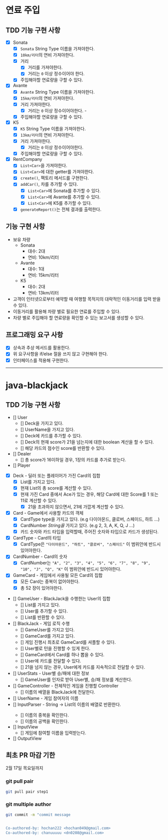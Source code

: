 # 연료 주입

## TDD 기능 구현 사항

- [x] Sonata
  - [x] `Sonata` String Type 이름을 가져야한다.
  - [x] `10km/리터`의 연비 가져야한다.
  - [x] 거리
    - [x] 거리를 가져야한다.
    - [x] 거리는 `0` 이상 정수이어야 한다.  
  - [x] 주입해야할 연료량을 구할 수 있다.
- [x] Avante
  - [x] `Avante` String Type 이름을 가져야한다.
  - [x] `15km/리터`의 연비 가져야한다.
  - [x] 거리 가져야한다.
    - [x] 거리는 `0` 이상 정수이어야한다.  - 
  - [x] 주입해야할 연료량을 구할 수 있다.
- [x] K5
  - [x] `K5` String Type 이름을 가져야한다.
  - [x] `13km/리터`의 연비 가져야한다.
  - [x] 거리 가져야한다.
    - [x] 거리는 `0` 이상 정수이어야한다.  
  - [x] 주입해야할 연료량을 구할 수 있다.
- [x] RentCompany
  - [x] `List<Car>`을 가져야한다.
  - [x] `List<Car>`에 대한 getter를 가져야한다.
  - [x] `create()`, 팩토리 메서드를 구현한다.
  - [x] `addCar()`, 차를 추가할 수 있다.
    - [x] `List<Car>`에 Sonata를 추가할 수 있다.
    - [x] `List<Car>`에 Avante를 추가할 수 있다.
    - [x] `List<Car>`에 K5를 추가할 수 있다.
  - [x] `generateReport()`는 전체 결과를 출력한다.
  
## 기능 구현 사항

- 보유 차량
  - Sonata 
    - 대수: 2대
    - 연비: 10km/리터 
  - Avante 
    - 대수: 1대
    - 연비: 15km/리터
  - K5 
    - 대수: 2대
    - 연비: 13km/리터
- 고객이 인터넷으로부터 예약할 때 여행할 목적지의 대략적인 이동거리를 입력 받을 수 있다.
- 이동거리를 활용해 차량 별로 필요한 연료를 주입할 수 있다.
- 차량 별로 주입해야 할 연료량을 확인할 수 있는 보고서를 생성할 수 있다.

## 프로그래밍 요구 사항

- [x] 상속과 추상 메서드를 활용한다.
- [x] 위 요구사항을 if/else 절을 쓰지 않고 구현해야 한다.
- [x] 인터페이스를 적용해 구현한다.

---

# java-blackjack

## TDD 기능 구현 사항

- [] User
  - [] Deck을 가지고 있다.
  - [] UserName을 가지고 있다.
  - [] Deck에 카드를 추가할 수 있다.
  - [] Deck의 현재 score가 21을 넘는지에 대한 boolean 계산을 할 수 있다. 
  - [] 해당 카드의 점수인 score를 반환할 수 있다. 
- [] Dealer
  - [] 총 score가 16이하일 경우, 1장의 카드를 추가로 받는다.
- [] Player
- [x] Deck - 딜러 또는 플레이어가 가진 Card의 집합
  - [x] List<Card>를 가지고 있다.
  - [x] 현재 List<Card>의 총 score를 계산할 수 있다.
  - [x] 현재 가진 Card 중에서 Ace가 있는 경우, 해당 Card에 대한 Score를 1 또는 11로 계산할 수 있다.
    - [x] 21을 초과하지 않으면서, 21에 가깝게 계산할 수 있다.
- [x] Card - Game에서 사용할 카드의 객체
  - [x] CardType type을 가지고 있다. (e.g 다이아몬드, 클로버, 스페이드, 하트 ...)
  - [x] CardNumber _String을_ 가지고 있다. (e.g 2, 3, A, K, Q, J ...)
  - [x] 카드 숫자와 카드 타입을 입력할때, 주어진 숫자와 타입으로 카드가 생성된다.
- [x] CardType - Card의 타입
  - [x]  CardType은 `"다이아몬드", "하트", "클로버", "스페이드"` 이 범위안에 반드시 있어야한다.
- [x] CardNumber - Card의 숫자
  - [x]  CardNumber는 `"A", "2", "3", "4", "5", "6", "7", "8", "9", "10", "J", "Q", "K"` 이 범위안에 반드시 있어야한다.
- [x] GameCard - 게임에서 사용될 모든 Card의 집합
  - [x] 모든 Card는 중복이 없어야한다.
  - [x] 총 52 장이 있어야한다.
- [] GameUser - BlackJack을 수행한는 User의 집합
  - [] List<User>를 가지고 있다.
  - [] User를 추가할 수 있다.
  - [] List<User>를 반환할 수 있다.
- [] BlackJack - 게임 로직 수행
  - [] GameUser를 가지고 있다.
  - [] GameCard를 가지고 있다.
  - [] 게임 진행시 최초로 GameCard를 셔플할 수 있다.
  - [] User별로 턴을 진행할 수 있게 한다.
  - [] GameCard에서 Card를 하나 뽑을 수 있다.
  - [] User에 카드를 전달할 수 있다.
  - [] 21을 넘지 않는 경우, User에게 카드를 지속적으로 전달할 수 있다.
- [] UserStats - User별 승/패에 대한 정보
  - [] GameUser를 인자로 받아 User별, 승/패 정보를 계산한다.
- [] GameController - 전체적인 게임을 진행할 Controller 
  - [] 이름의 배열을 BlackJack에 전달한다.
- [] UserName - 게임 참여자의 이름
- [] InputParser - String -> List<String>의 이름의 배열로 반환한다.
  - [] 이름의 중복을 확인한다.
  - [] 이름의 공백을 확인한다.
- [] InputView
  - [] 게임에 참여할 이름을 입력받는다.
- [] OutputView

## 최초 PR 마감 기한

2월 17일 목요일까지


### git pull pair

```bash
git pull pair step1
```

### git multiple author

```bash
git commit -m "commit message


Co-authored-by: hochan222 <hochan049@gmail.com>
Co-authored-by: chanuuuuu <dn0208@gmail.com>
```
